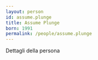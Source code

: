 ```yaml
---
layout: person
id: assume.plunge
title: Assume Plunge
born: 1991
permalink: /people/assume.plunge
---
```


Dettagli della persona 